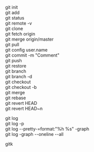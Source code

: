 git init  
git add <file name>  
git status  
git remote -v  
git clone <repository>  
git fetch origin  
git merge origin/master  
git pull  
git config user.name  
git commit -m "Comment"  
git push  
git restore  
git branch <branch name>  
git branch -d <branch name>  
git checkout <branch name>  
git checkout -b <branch name>  
git merge <branch name>  
git rebase <branch name>  
git revert HEAD  
git revert HEAD~n  
  
  
git log  
git log -p  
git log --pretty-=format:"%h %s" -graph  
git log -graph --oneline --all  
  
gitk  
